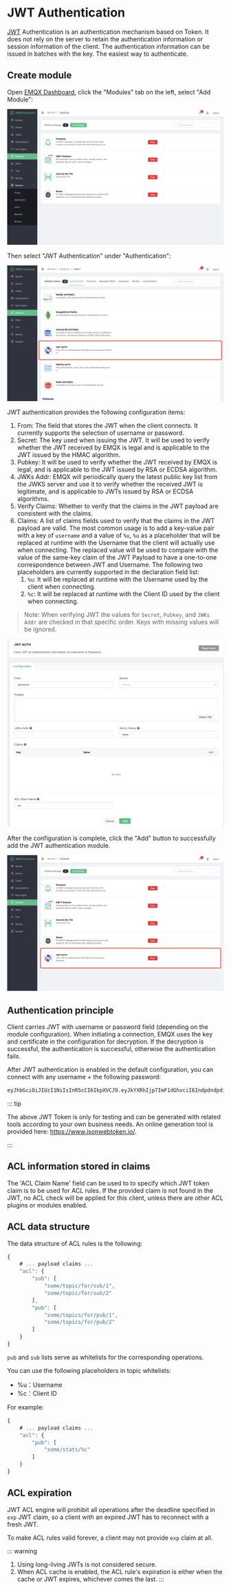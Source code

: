 # JWT Authentication

[JWT](https://JWT.io/) Authentication is an authentication mechanism based on Token. It does not rely on the server to retain the authentication information or session information of the client. The authentication information can be issued in batches with the key. The easiest way to authenticate.

## Create module

Open [EMQX Dashboard](http://127.0.0.1:18083/#/modules), click the "Modules" tab on the left, select "Add Module":

![Modules](./assets/auth_jwt1.png)

Then select "JWT Authentication" under "Authentication":

![Modules JWT Selected](./assets/auth_jwt2.png)

JWT authentication provides the following configuration items:

1. From: The field that stores the JWT when the client connects. It currently supports the selection of username or password.
2. Secret: The key used when issuing the JWT. It will be used to verify whether the JWT received by EMQX is legal and is applicable to the JWT issued by the HMAC algorithm.
3. Pubkey: It will be used to verify whether the JWT received by EMQX is legal, and is applicable to the JWT issued by RSA or ECDSA algorithm.
4. JWKs Addr: EMQX will periodically query the latest public key list from the JWKS server and use it to verify whether the received JWT is legitimate, and is applicable to JWTs issued by RSA or ECDSA algorithms.
5. Verify Claims: Whether to verify that the claims in the JWT payload are consistent with the claims.
6. Claims: A list of claims fields used to verify that the claims in the JWT payload are valid. The most common usage is to add a key-value pair with a key of `username` and a value of `%u`, `%u` as a placeholder that will be replaced at runtime with the Username that the client will actually use when connecting. The replaced value will be used to compare with the value of the same-key claim of the JWT Payload to have a one-to-one correspondence between JWT and Username. The following two placeholders are currently supported in the declaration field list:
    1. `%u`: It will be replaced at runtime with the Username used by the client when connecting.
    2. `%c`: It will be replaced at runtime with the Client ID used by the client when connecting.

> Note: When verifying JWT the values for `Secret`, `Pubkey`, and `JWKs Addr` are checked in that specific order. Keys with missing values will be ignored.

![JWT Module Settings](./assets/auth_jwt3.png)

After the configuration is complete, click the "Add" button to successfully add the JWT authentication module.

![Modules JWT Added](./assets/auth_jwt4.png)

## Authentication principle

Client carries JWT with username or password field (depending on the module configuration). When initiating a connection, EMQX uses the key and certificate in the configuration for decryption. If the decryption is successful, the authentication is successful, otherwise the authentication fails.

After JWT authentication is enabled in the default configuration, you can connect with any username + the following password:

```bash
eyJhbGciOiJIUzI1NiIsInR5cCI6IkpXVCJ9.eyJkYXRhIjp7ImF1dGhvciI6IndpdndpdiIsInNpdGUiOiJodHRwczovL3dpdndpdi5jb20ifSwiZXhwIjoxNTgyMjU1MzYwNjQyMDAwMCwiaWF0IjoxNTgyMjU1MzYwfQ.FdyAx2fYahm6h3g47m88ttyINzptzKy_speimyUcma4
```

::: tip

The above JWT Token is only for testing and can be generated with related tools according to your own business needs. An online generation tool is provided here: https://www.jsonwebtoken.io/.

:::

## ACL information stored in claims

The 'ACL Claim Name' field can be used to to specify which JWT token claim is to be used for ACL rules.
If the provided claim is not found in the JWT, no ACL check will be applied for this client, unless there
are other ACL plugins or modules enabled.

## ACL data structure

The data structure of ACL rules is the following:

```js
{
    # ... payload claims ...
    "acl": {
        "sub": [
            "some/topic/for/sub/1",
            "some/topic/for/sub/2"
        ],
        "pub": [
            "some/topics/for/pub/1",
            "some/topics/for/pub/2"
        ]
    }
}
```

`pub` and `sub` lists serve as whitelists for the corresponding operations.

You can use the following placeholders in topic whitelists:
- %u：Username
- %c：Client ID

For example:
```js
{
    # ... payload claims ...
    "acl": {
        "pub": [
            "some/stats/%c"
        ]
    }
}
```

## ACL expiration

JWT ACL engine will prohibit all operations after the deadline specified in `exp` JWT claim, so
a client with an expired JWT has to reconnect with a fresh JWT.

To make ACL rules valid forever, a client may not provide `exp` claim at all.

::: warning
1. Using long-living JWTs is not considered secure.
2. When ACL cache is enabled, the ACL rule's expiration is either when the cache or JWT expires, whichever comes the last.
:::
